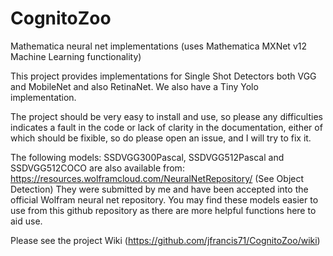 # CognitoZoo
Mathematica neural net implementations (uses Mathematica MXNet v12 Machine Learning functionality)

This project provides implementations for Single Shot Detectors both VGG and MobileNet and also RetinaNet.
We also have a Tiny Yolo implementation.

The project should be very easy to install and use, so please any difficulties indicates a fault in the code or lack of clarity in the documentation, either of which should be fixible, so do please open an issue, and I will try to fix it.

The following models: SSDVGG300Pascal, SSDVGG512Pascal and SSDVGG512COCO are also available from:
https://resources.wolframcloud.com/NeuralNetRepository/
(See Object Detection)
They were submitted by me and have been accepted into the official Wolfram neural net repository. You may find these models easier to use from this github repository as there are more helpful functions here to aid use.

Please see the project Wiki (https://github.com/jfrancis71/CognitoZoo/wiki)
